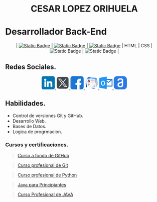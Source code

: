 <h1 align="center" id="nombre">CESAR LOPEZ ORIHUELA</h1>

<h1  id="titulo">Desarrollador Back-End</h1>

<section align="center">

| [![Static Badge](https://img.shields.io/badge/LENGUAJE-JAVA-orange)](https://github.com/Chinicuil87/programacionJava.git) | [![Static Badge](https://img.shields.io/badge/LENGUAJE-JavaScript-yellow)](https://github.com/Chinicuil87/programacionJavaScript) | [![Static Badge](https://img.shields.io/badge/LENGUAJE-PYTHON-blue)](https://github.com/Chinicuil87/programacionpython.git) | HTML | CSS | ![Static Badge](https://img.shields.io/badge/DATABASE-SQL-white) | ![Static Badge](https://img.shields.io/badge/DATABASE-MongoDB-green) |

</section>

## Redes Sociales.

<section align="center">
<a href="https://www.linkedin.com/in/cesar-lopez-orihuela-796b82271/">
<img src="/img/linkedin.png" alt="icono linkdin" style="width:42px;height:42px;">
</a>
<a href="https://twitter.com/Cesar_22_">
<img src="/img/logotipos.png" alt="icono x" style="width:42px;height:42px; background-color:white; border-radius:7px;">
</a>
<a href="https://www.facebook.com/23.Cesar">
<img src="/img/facebook.png" alt="icono facebook" style="width:42px;height:42px; border-radius:7px;">
</a>
<a href="https://clopez.info/">
<img src="/img/cv.png" alt="icono mi pagina" style="width:42px;height:42px;">
</a>
<a href="mailto:clopezorihuela@hotmail.com">
<img src="/img/panorama.png" alt="icono correo electronico" style="width:42px;height:42px;">
</a>
<a href="https://app.aluracursos.com/user/clopezorihuela">
<img src="/img/aluraLogo.png" alt="icono correo electronico" style="width:42px;height:42px;border-radius:10px;">
</a>
</section>

## Habilidades.

- Control de versiones Git y GitHub.
- Desarrollo Web.
- Bases de Datos.
- Logica de progrmacion.

### Cursos y certificaciones.

> [Curso a fondo de GitHub](<cert/Certificado - Curso a fondo de GitHub.pdf>)

> [Curso profesional de Git](<cert/Certificado - Curso profesional de Git.pdf>)

> [Curso profesional de Python](<cert/Certificado - Curso profesional de Python.pdf>)

> [Java para Principiantes](<cert/Certificado - Java para Principiantes.pdf>)

> [Curso Profesional de JAVA](<cert/Certificado - Curso Profesional de JAVA.pdf>)
